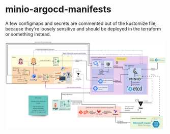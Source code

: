 # minio-argocd-manifests

A few configmaps and secrets are commented out of the kustomize file,
because they're loosely sensitive and should be deployed in the terraform
or something instead.

![Architecture Diagram](.docs/diagram.jpg)
